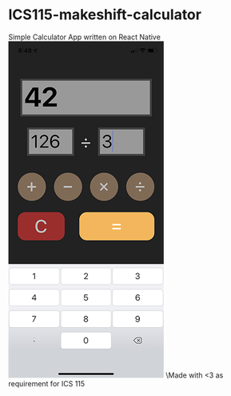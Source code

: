 # ICS115-makeshift-calculator
Simple Calculator App written on React Native\
![Screenshot of App](https://github.com/rolandiggy/ICS115-makeshift-calculator/blob/master/screens/makeshift-calculator.png)
\Made with <3 as requirement for ICS 115
